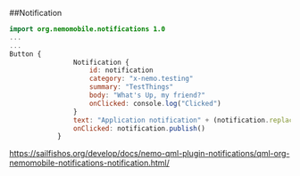 ##Notification

``` qml
import org.nemomobile.notifications 1.0
...
...
Button {
                Notification {
                    id: notification
                    category: "x-nemo.testing"
                    summary: "TestThings"
                    body: "What's Up, my friend?"
                    onClicked: console.log("Clicked")
                }
                text: "Application notification" + (notification.replacesId ? " ID:" + notification.replacesId : "")
                onClicked: notification.publish()
            }
```

https://sailfishos.org/develop/docs/nemo-qml-plugin-notifications/qml-org-nemomobile-notifications-notification.html/
